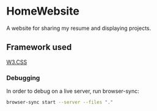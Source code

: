 # HomeWebsite
A website for sharing my resume and displaying projects.

## Framework used
[W3.CSS](https://www.w3schools.com/w3css/default.asp)


### Debugging

In order to debug on a live server, run browser-sync:

```bash
browser-sync start --server --files "."